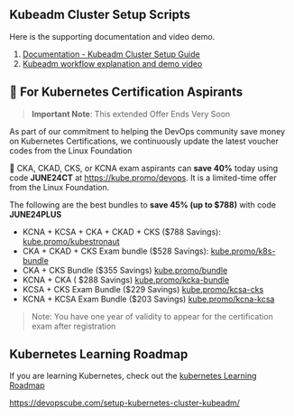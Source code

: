 ## Kubeadm Cluster Setup Scripts

Here is the supporting documentation and video demo.

1. [Documentation - Kubeadm Cluster Setup Guide](https://devopscube.com/setup-kubernetes-cluster-kubeadm/)
2. [Kubeadm workflow explanation and demo video](https://youtu.be/xX52dc3u2HU)

## 🚀 For Kubernetes Certification Aspirants

>**Important Note**: This extended Offer Ends Very Soon

As part of our commitment to helping the DevOps community save money on Kubernetes Certifications, we continuously update the latest voucher codes from the Linux Foundation

🚀  CKA, CKAD, CKS, or KCNA exam aspirants can **save 40%** today using code **JUNE24CT** at https://kube.promo/devops. It is a limited-time offer from the Linux Foundation.

The following are the best bundles to **save 45% (up to $788)** with code **JUNE24PLUS**

- KCNA + KCSA + CKA + CKAD + CKS ($788 Savings): [kube.promo/kubestronaut](https://kube.promo/kubestronaut)
- CKA + CKAD + CKS Exam bundle ($528 Savings): [kube.promo/k8s-bundle](https://kube.promo/k8s-bundle)
- CKA + CKS Bundle ($355 Savings) [kube.promo/bundle](https://kube.promo/bundle)
- KCNA + CKA ( $288 Savings) [kube.promo/kcka-bundle](https://kube.promo/kcna-cka)
- KCSA + CKS Exam Bundle ($229 Savings) [kube.promo/kcsa-cks](https://kube.promo/kcsa-cks)
- KCNA + KCSA Exam Bundle ($203 Savings) [kube.promo/kcna-kcsa](https://kube.promo/kcna-kcsa)

>Note: You have one year of validity to appear for the certification exam after registration

## Kubernetes Learning Roadmap

If you are learning Kubernetes, check out the [kubernetes Learning Roadmap](https://github.com/techiescamp/kubernetes-learning-path)

https://devopscube.com/setup-kubernetes-cluster-kubeadm/
